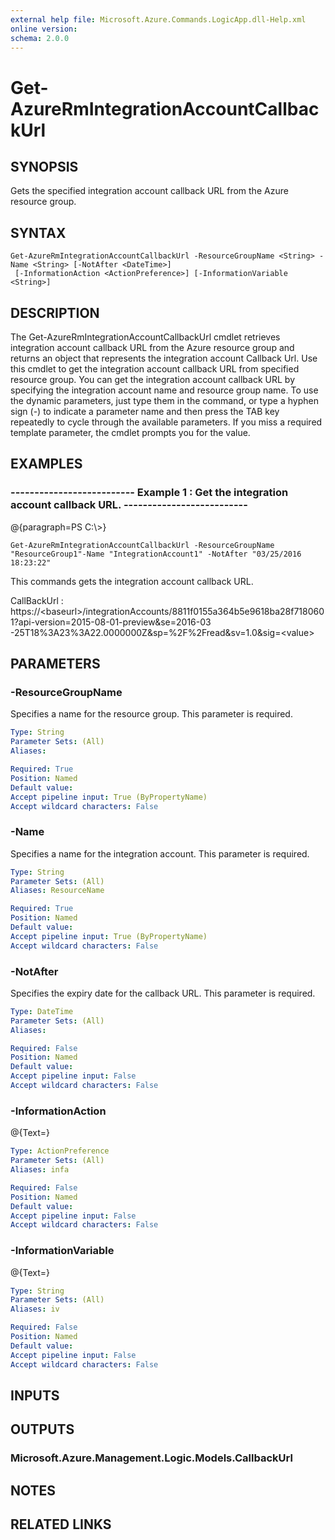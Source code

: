 ```yaml
---
external help file: Microsoft.Azure.Commands.LogicApp.dll-Help.xml
online version: 
schema: 2.0.0
---
```


# Get-AzureRmIntegrationAccountCallbackUrl
## SYNOPSIS
Gets the specified integration account callback URL from the Azure resource group.

## SYNTAX

```
Get-AzureRmIntegrationAccountCallbackUrl -ResourceGroupName <String> -Name <String> [-NotAfter <DateTime>]
 [-InformationAction <ActionPreference>] [-InformationVariable <String>]
```

## DESCRIPTION
The Get-AzureRmIntegrationAccountCallbackUrl cmdlet retrieves integration account callback URL from the Azure resource group and returns an object that represents the integration account Callback Url.
Use this cmdlet to get the integration account callback URL from specified resource group.
You can get the integration account callback URL by specifying the integration account name and resource group name.
To use the dynamic parameters, just type them in the command, or type a hyphen sign (-) to indicate a parameter name and then press the TAB key repeatedly to cycle through the available parameters.
If you miss a required template parameter, the cmdlet prompts you for the value.

## EXAMPLES

### --------------------------  Example 1 : Get the integration account callback URL.  --------------------------
@{paragraph=PS C:\\\>}

```
Get-AzureRmIntegrationAccountCallbackUrl -ResourceGroupName "ResourceGroup1"-Name "IntegrationAccount1" -NotAfter "03/25/2016 18:23:22"
```

This commands gets the integration account callback URL.

CallBackUrl : https://\<baseurl\>/integrationAccounts/8811f0155a364b5e9618ba28f7180601?api-version=2015-08-01-preview&se=2016-03
              -25T18%3A23%3A22.0000000Z&sp=%2F%2Fread&sv=1.0&sig=\<value\>

## PARAMETERS

### -ResourceGroupName
Specifies a name for the resource group.
This parameter is required.

```yaml
Type: String
Parameter Sets: (All)
Aliases: 

Required: True
Position: Named
Default value: 
Accept pipeline input: True (ByPropertyName)
Accept wildcard characters: False
```

### -Name
Specifies a name for the integration account.
This parameter is required.

```yaml
Type: String
Parameter Sets: (All)
Aliases: ResourceName

Required: True
Position: Named
Default value: 
Accept pipeline input: True (ByPropertyName)
Accept wildcard characters: False
```

### -NotAfter
Specifies the expiry date for the callback URL.
This parameter is required.

```yaml
Type: DateTime
Parameter Sets: (All)
Aliases: 

Required: False
Position: Named
Default value: 
Accept pipeline input: False
Accept wildcard characters: False
```

### -InformationAction
@{Text=}

```yaml
Type: ActionPreference
Parameter Sets: (All)
Aliases: infa

Required: False
Position: Named
Default value: 
Accept pipeline input: False
Accept wildcard characters: False
```

### -InformationVariable
@{Text=}

```yaml
Type: String
Parameter Sets: (All)
Aliases: iv

Required: False
Position: Named
Default value: 
Accept pipeline input: False
Accept wildcard characters: False
```

## INPUTS

## OUTPUTS

### Microsoft.Azure.Management.Logic.Models.CallbackUrl

## NOTES

## RELATED LINKS


